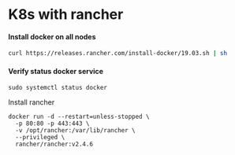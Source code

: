 # K8s with rancher

#### Install docker on all nodes

```sh
curl https://releases.rancher.com/install-docker/19.03.sh | sh
```

#### Verify status docker service

```shell
sudo systemctl status docker
```

Install rancher

```
docker run -d --restart=unless-stopped \
  -p 80:80 -p 443:443 \
  -v /opt/rancher:/var/lib/rancher \
  --privileged \
  rancher/rancher:v2.4.6
```

